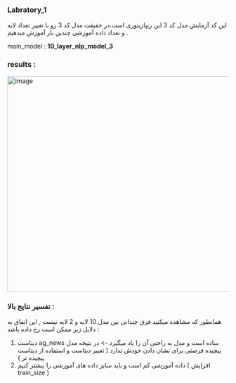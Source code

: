 ### Labratory_1
این کد آزمایش مدل کد 3 این ریپازیتوری است.در حقیقت مدل کد 3 رو با تغییر تعداد لایه و تعداد داده آموزشی چندین بار آموزش میدهیم .

main_model : __10_layer_nlp_model_3__

### results :

<img width="1172" height="490" alt="image" src="https://github.com/user-attachments/assets/bcdab247-3b64-4cd6-83dc-d570f8ffa039" />

### تفسیر نتایج بالا : 
همانطور که مشاهده میکنید فرق چندانی بین مدل 10 لایه و 2 لایه نیست , این اتفاق به دلایل زیر ممکن است رخ داده باشد :
1. دیتاست ag_news ساده است و مدل به راحتی آن را یاد میگیرد -> در نتیجه مدل پیچیده فرصتی برای نشان دادن خودش ندارد ( تغییر دیتاست و استفاده از دیتاست پیچیده تر )
2. داده آموزشی کم است و باید سایز داده های آموزشی را بیشتر کنیم ( افزایش train_size )
